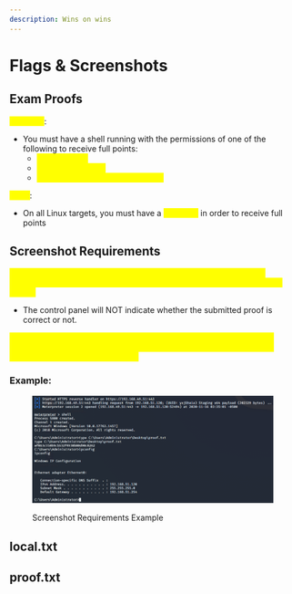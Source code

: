 ```yaml
---
description: Wins on wins
---
```


# Flags & Screenshots

## Exam Proofs

<mark style="color:yellow;">Windows</mark>:

* You must have a shell running with the permissions of one of the following to receive full points:
  * <mark style="color:yellow;">SYSTEM user</mark>
  * <mark style="color:yellow;">Administrator user</mark>
  * <mark style="color:yellow;">User with Administrator privileges</mark>

<mark style="color:yellow;">Linux</mark>:

* On all Linux targets, you must have a <mark style="color:yellow;">root shell</mark> in order to receive full points

## Screenshot Requirements

<mark style="color:yellow;">The contents of local.txt and proof.txt files obtained from your exam machines must be submitted in the control panel BEFORE your exam has ended.</mark>

* The control panel will NOT indicate whether the submitted proof is correct or not.

<mark style="color:yellow;">"Each local.txt and proof.txt found must be shown in a screenshot that includes the contents of the file, as well as the IP address of the target using ipconfig, ifconfig, or ip addr.</mark>

### Example:

<figure><img src="../../.gitbook/assets/image (38).png" alt=""><figcaption><p>Screenshot Requirements Example</p></figcaption></figure>

## local.txt



## proof.txt

